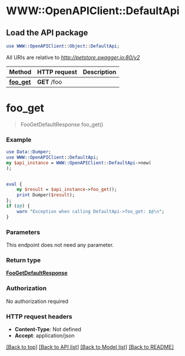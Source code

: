 # WWW::OpenAPIClient::DefaultApi

## Load the API package
```perl
use WWW::OpenAPIClient::Object::DefaultApi;
```

All URIs are relative to *http://petstore.swagger.io:80/v2*

Method | HTTP request | Description
------------- | ------------- | -------------
[**foo_get**](DefaultApi.md#foo_get) | **GET** /foo | 


# **foo_get**
> FooGetDefaultResponse foo_get()



### Example
```perl
use Data::Dumper;
use WWW::OpenAPIClient::DefaultApi;
my $api_instance = WWW::OpenAPIClient::DefaultApi->new(
);


eval {
    my $result = $api_instance->foo_get();
    print Dumper($result);
};
if ($@) {
    warn "Exception when calling DefaultApi->foo_get: $@\n";
}
```

### Parameters
This endpoint does not need any parameter.

### Return type

[**FooGetDefaultResponse**](FooGetDefaultResponse.md)

### Authorization

No authorization required

### HTTP request headers

 - **Content-Type**: Not defined
 - **Accept**: application/json

[[Back to top]](#) [[Back to API list]](../README.md#documentation-for-api-endpoints) [[Back to Model list]](../README.md#documentation-for-models) [[Back to README]](../README.md)

